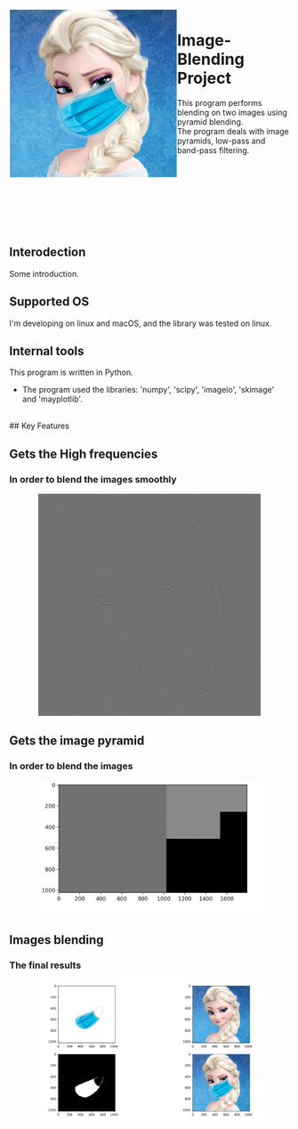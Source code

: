 
<img src="https://github.com/lotanaharoni/Image-Blending-Project/blob/main/images/Blended%20picture.png?raw=true" align="left" width = 300px hight = 300px  hspace="1" vspace="1"/>

# Image-Blending Project

This program performs blending on two images using pyramid blending. <br>
The program deals with image pyramids, low-pass and band-pass filtering.<br>

<br><br><br><br><br><br><br>


## Interodection

Some introduction.


## Supported OS

I'm developing on linux and macOS, and the library was tested on linux.

## Internal tools

This program is written in Python.
- The program used the libraries: 'numpy', 'scipy', 'imageio', 'skimage' and 'mayplotlib'.    

<br>
## Key Features
<br>

## Gets the High frequencies
### In order to blend the images smoothly
<p align="center">
<img src="https://github.com/lotanaharoni/Image-Blending-Project/blob/main/images/High_frequencies.png?raw=true" width = 400px hight = 400px/>
</p>

## Gets the image pyramid
### In order to blend the images
<p align="center">
<img src="https://github.com/lotanaharoni/Image-Blending-Project/blob/main/images/Elsa_High_frequrncies.png?raw=true" width = 400px hight = 400px/>
</p>

## Images blending
### The final results
<p align="center">
<img src="https://github.com/lotanaharoni/Image-Blending-Project/blob/main/images/All%20pictures.png?raw=true" width = 400px hight = 400px/>
</p>



    
